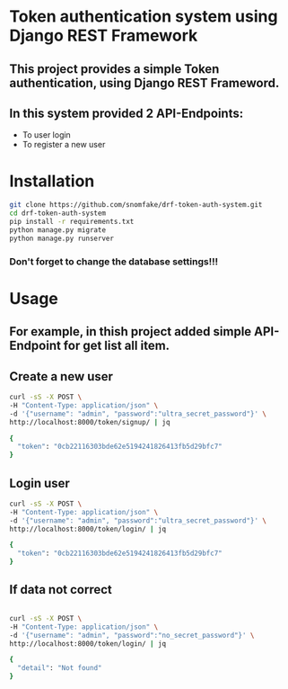 # Token authentication system using Django REST Framework

## This project provides a simple **Token** authentication, using Django REST Frameword.
## In this system provided 2 API-Endpoints:
- To user login
- To register a new user 

# Installation
```bash
git clone https://github.com/snomfake/drf-token-auth-system.git
cd drf-token-auth-system
pip install -r requirements.txt
python manage.py migrate
python manage.py runserver
```
### Don't forget to change the database settings!!!

# Usage
## For example, in thish project added simple API-Endpoint for get list all item.

## Create a new user
```bash
curl -sS -X POST \
-H "Content-Type: application/json" \
-d '{"username": "admin", "password":"ultra_secret_password"}' \
http://localhost:8000/token/signup/ | jq

{
  "token": "0cb22116303bde62e5194241826413fb5d29bfc7"
}
```

## Login user
```bash
curl -sS -X POST \
-H "Content-Type: application/json" \
-d '{"username": "admin", "password":"ultra_secret_password"}' \
http://localhost:8000/token/login/ | jq

{
  "token": "0cb22116303bde62e5194241826413fb5d29bfc7"
}
```

## If data not correct
```bash

curl -sS -X POST \
-H "Content-Type: application/json" \
-d '{"username": "admin", "password":"no_secret_password"}' \
http://localhost:8000/token/login/ | jq

{
  "detail": "Not found"
}
```
